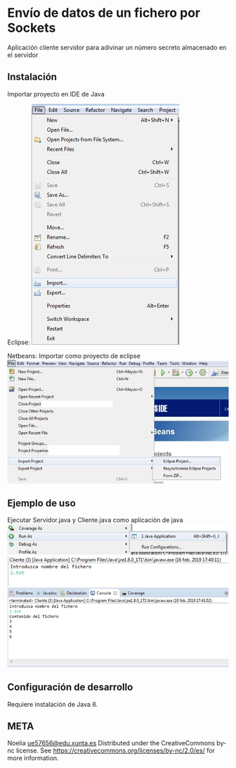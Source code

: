 # Envío de datos de un fichero por Sockets
Aplicación cliente servidor para adivinar un número secreto almacenado en el servidor

## Instalación 
Importar proyecto en IDE de Java

Eclipse:
![ImportaciónEclipse](../1.jpg)

Netbeans:
Importar como proyecto de eclipse
![ImportaciónEclipse](../2.jpg)


## Ejemplo de uso   
Ejecutar Servidor.java y Cliente.java como aplicación de java 
![Execute](../3.jpg)  
![Execute](../4.jpg)  
![Execute](../5.jpg) 


## Configuración de desarrollo
Requiere instalación de Java 8.

## META
Noelia  ue57656@edu.xunta.es
Distributed under the CreativeCommons by-nc license. See https://creativecommons.org/licenses/by-nc/2.0/es/  for more information.
